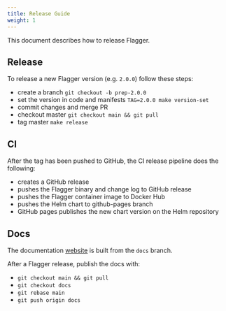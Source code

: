 ```yaml
---
title: Release Guide
weight: 1
---
```


This document describes how to release Flagger.

## Release

To release a new Flagger version (e.g. `2.0.0`) follow these steps:

* create a branch `git checkout -b prep-2.0.0`
* set the version in code and manifests `TAG=2.0.0 make version-set`
* commit changes and merge PR
* checkout master `git checkout main && git pull`
* tag master `make release`

## CI

After the tag has been pushed to GitHub, the CI release pipeline does the following:

* creates a GitHub release
* pushes the Flagger binary and change log to GitHub release
* pushes the Flagger container image to Docker Hub
* pushes the Helm chart to github-pages branch
* GitHub pages publishes the new chart version on the Helm repository

## Docs

The documentation [website](/flagger) is built from the `docs` branch.

After a Flagger release, publish the docs with:

* `git checkout main && git pull`
* `git checkout docs`
* `git rebase main`
* `git push origin docs`
